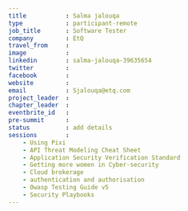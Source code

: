 ```yaml
---
title           : Salma jalouqa
type            : participant-remote
job_title       : Software Tester 
company         : EtQ
travel_from     : 
image           : 
linkedin        : salma-jalouqa-39635654
twitter         : 
facebook        : 
website         : 
email           : Sjalouqa@etq.com
project_leader  : 
chapter_leader  : 
eventbrite_id   :
pre-summit      :
status          : add details
sessions        :    
    - Using Pixi  
    - API Threat Modeling Cheat Sheet
    - Application Security Verification Standard 
    - Getting more women in Cyber-security  
    - Cloud brokerage 
    - authentication and authorisation   
    - Owasp Testing Guide v5  
    - Security Playbooks
---
```

